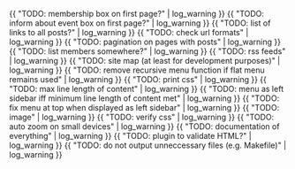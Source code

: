 ---
---
{{ "TODO: membership box on first page?" | log_warning }}
{{ "TODO: inform about event box on first page?" | log_warning }}
{{ "TODO: list of links to all posts?" | log_warning }}
{{ "TODO: check url formats" | log_warning }}
{{ "TODO: pagination on pages with posts" | log_warning }}
{{ "TODO: list members somewhere?" | log_warning }}
{{ "TODO: rss feeds" | log_warning }}
{{ "TODO: site map (at least for development purposes)" | log_warning }}
{{ "TODO: remove recursive menu function if flat menu remains used" | log_warning }}
{{ "TODO: print css" | log_warning }}
{{ "TODO: max line length of content" | log_warning }}
{{ "TODO: menu as left sidebar iff minimum line length of content met" | log_warning }}
{{ "TODO: fix menu at top when displayed as left sidebar" | log_warning }}
{{ "TODO: image" | log_warning }}
{{ "TODO: verify css" | log_warning }}
{{ "TODO: auto zoom on small devices" | log_warning }}
{{ "TODO: documentation of everything" | log_warning }}
{{ "TODO: plugin to validate HTML?" | log_warning }}
{{ "TODO: do not output unneccessary files (e.g. Makefile)" | log_warning }}
